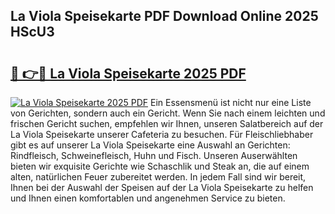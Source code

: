 ## La Viola Speisekarte PDF Download Online 2025 HScU3

# <h2><a href="http://gcbson.nevu.top/?p=La+Viola+Speisekarte">🔗 👉🔴 La Viola Speisekarte 2025 PDF</a></h2>

[![La Viola Speisekarte 2025 PDF](https://i.imgur.com/dBaPXMq.png)](http://gcbson.nevu.top/?p=La+Viola+Speisekarte)
Ein Essensmenü ist nicht nur eine Liste von Gerichten, sondern auch ein Gericht. Wenn Sie nach einem leichten und frischen Gericht suchen, empfehlen wir Ihnen, unseren Salatbereich auf der La Viola Speisekarte unserer Cafeteria zu besuchen. Für Fleischliebhaber gibt es auf unserer La Viola Speisekarte eine Auswahl an Gerichten: Rindfleisch, Schweinefleisch, Huhn und Fisch. Unseren Auserwählten bieten wir exquisite Gerichte wie Schaschlik und Steak an, die auf einem alten, natürlichen Feuer zubereitet werden. In jedem Fall sind wir bereit, Ihnen bei der Auswahl der Speisen auf der La Viola Speisekarte zu helfen und Ihnen einen komfortablen und angenehmen Service zu bieten.

